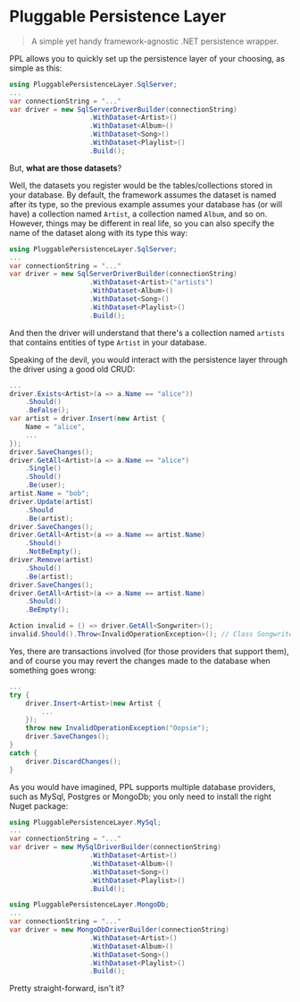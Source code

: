 # Pluggable Persistence Layer

>A simple yet handy framework-agnostic .NET persistence wrapper.

PPL allows you to quickly set up the persistence layer of your choosing, as simple as this:

```csharp
using PluggablePersistenceLayer.SqlServer;
...
var connectionString = "..."
var driver = new SqlServerDriverBuilder(connectionString)
                    .WithDataset<Artist>()
                    .WithDataset<Album>()
                    .WithDataset<Song>()
                    .WithDataset<Playlist>()
                    .Build();
```

But, **what are those datasets**?

Well, the datasets you register would be the tables/collections stored in your database. By default, the framework assumes the dataset is named after its type, so the previous example assumes your database has (or will have) a collection named `Artist`, a collection named `Album`, and so on. However, things may be different in real life, so you can also specify the name of the dataset along with its type this way:

```csharp
using PluggablePersistenceLayer.SqlServer;
...
var connectionString = "..."
var driver = new SqlServerDriverBuilder(connectionString)
                    .WithDataset<Artist>("artists")
                    .WithDataset<Album>()
                    .WithDataset<Song>()
                    .WithDataset<Playlist>()
                    .Build();
```
And then the driver will understand that there's a collection named `artists` that contains entities of type `Artist` in your database. 


Speaking of the devil, you would interact with the persistence layer through the driver using a good old CRUD:

```csharp
...
driver.Exists<Artist>(a => a.Name == "alice"))
    .Should()
    .BeFalse();
var artist = driver.Insert(new Artist {
    Name = "alice",
    ...
});
driver.SaveChanges();
driver.GetAll<Artist>(a => a.Name == "alice")
    .Single()
    .Should()
    .Be(user);
artist.Name = "bob";
driver.Update(artist)
    .Should
    .Be(artist);
driver.SaveChanges();
driver.GetAll<Artist>(a => a.Name == artist.Name)
    .Should()
    .NotBeEmpty();
driver.Remove(artist)
    .Should()
    .Be(artist);
driver.SaveChanges();
driver.GetAll<Artist>(a => a.Name == artist.Name)
    .Should()
    .BeEmpty();

Action invalid = () => driver.GetAll<Songwriter>();
invalid.Should().Throw<InvalidOperationException>(); // Class Songwriter has no registered dataset
```

Yes, there are transactions involved (for those providers that support them), and of course you may revert the changes made to the database when something goes wrong:

```csharp
...
try {
    driver.Insert<Artist>(new Artist {
        ...
    });
    throw new InvalidOperationException("Oopsie");
    driver.SaveChanges();
}
catch {
    driver.DiscardChanges();
}
```

As you would have imagined, PPL supports multiple database providers, such as MySql, Postgres or MongoDb; you only need to install the right Nuget package:

```csharp
using PluggablePersistenceLayer.MySql;
...
var connectionString = "..."
var driver = new MySqlDriverBuilder(connectionString)
                    .WithDataset<Artist>()
                    .WithDataset<Album>()
                    .WithDataset<Song>()
                    .WithDataset<Playlist>()
                    .Build();
```

```csharp
using PluggablePersistenceLayer.MongoDb;
...
var connectionString = "..."
var driver = new MongoDbDriverBuilder(connectionString)
                    .WithDataset<Artist>()
                    .WithDataset<Album>()
                    .WithDataset<Song>()
                    .WithDataset<Playlist>()
                    .Build();
```

Pretty straight-forward, isn't it?